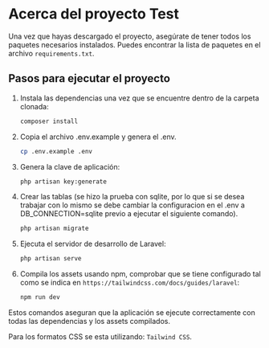 # Acerca del proyecto Test


Una vez que hayas descargado el proyecto, asegúrate de tener todos los paquetes necesarios instalados. Puedes encontrar la lista de paquetes en el archivo `requirements.txt`.

## Pasos para ejecutar el proyecto

1. Instala las dependencias una vez que se encuentre dentro de la carpeta clonada: 
    ```bash
    composer install
    ```

2. Copia el archivo .env.example y genera el .env.
    ```bash
    cp .env.example .env
    ```

3. Genera la clave de aplicación: 
    ```bash
    php artisan key:generate
    ```

4. Crear las tablas (se hizo la prueba con sqlite, por lo que si se desea trabajar con lo mismo se debe cambiar la configuracion en el .env a DB_CONNECTION=sqlite previo a ejecutar el siguiente comando).
    ```bash
    php artisan migrate
    ```

5. Ejecuta el servidor de desarrollo de Laravel:
    ```bash
    php artisan serve
    ```

6. Compila los assets usando npm, comprobar que se tiene configurado tal como se indica en `https://tailwindcss.com/docs/guides/laravel`:

    ```bash
    npm run dev
    ```

Estos comandos aseguran que la aplicación se ejecute correctamente con todas las dependencias y los assets compilados.

Para los formatos CSS se esta utilizando: `Tailwind CSS`.